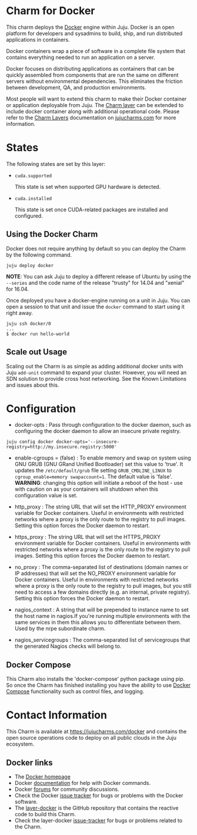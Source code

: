 # Charm for Docker

This charm deploys the [Docker](http://docker.com) engine within Juju. Docker 
is an open platform for developers and sysadmins to build, ship, and run 
distributed applications in containers.

Docker containers wrap a piece of software in a complete file system that 
contains everything needed to run an application on a server.

Docker focuses on distributing applications as containers that can be quickly 
assembled from components that are run the same on different servers without 
environmental dependencies. This eliminates the friction between development, 
QA, and production environments.

Most people will want to extend this charm to make their Docker container or 
application deployable from Juju. The 
[Charm layer](https://github.com/juju-solutions/layer-docker) can be extended to
include docker container along with additional operational code. Please refer
to the [Charm Layers](https://jujucharms.com/docs/devel/developer-layers)
documentation on [jujucharms.com](https://jujucharms.com/docs) for more 
information.

# States

The following states are set by this layer:

* `cuda.supported`

  This state is set when supported GPU hardware is detected.

* `cuda.installed`

  This state is set once CUDA-related packages are installed and configured.


## Using the Docker Charm

Docker does not require anything by default so you can deploy the Charm by the 
following command.

```
juju deploy docker
```

**NOTE**: You can ask Juju to deploy a different release of Ubuntu by using the
`--series` and the code name of the release "trusty" for 14.04 and "xenial" for
16.04.

Once deployed you have a docker-engine running on a unit in Juju. You can open
a session to that unit and issue the `docker` command to start using it 
right away.

```
juju ssh docker/0
...
$ docker run hello-world
```

## Scale out Usage

Scaling out the Charm is as simple as adding additional docker units
with Juju `add-unit` command to expand your cluster. However, you will need an
SDN solution to provide cross host networking. See the Known Limitations and 
issues about this.

# Configuration

- docker-opts : Pass through configuration to the docker daemon, such as
configuring the docker daemon to allow an insecure private registry.

```
juju config docker docker-opts='--insecure-registry=http://my.insecure.registry:5000'
```

- enable-cgroups = (false) : To enable memory and swap on system using GNU GRUB 
(GNU GRand Unified Bootloader) set this value to 'true'. It updates the 
`/etc/default/grub` file setting `GRUB_CMDLINE_LINUX` to 
`cgroup_enable=memory swapaccount=1`. The default value is 'false'. 
**WARNING**: changing this option will initiate a reboot of the host - use with
caution on as your containers will shutdown when this configuration value is 
set. 

- http_proxy : The string URL that will set the HTTP_PROXY environment variable
for Docker containers. Useful in environments with restricted networks where a 
proxy is the only route to the registry to pull images. Setting this option 
forces the Docker daemon to restart. 

- https_proxy : The string URL that will set the HTTPS_PROXY environment 
variable for Docker containers. Useful in environments with restricted networks
where a proxy is the only route to the registry to pull images. Setting this
option forces the Docker daemon to restart.

- no_proxy : The comma-separated list of destinations (domain names or IP
addresses) that will set the NO_PROXY environment variable for Docker
containers. Useful in environments with restricted networks where a proxy is
the only route to the registry to pull images, but you still need to access a
few domains directly (e.g. an internal, private registry). Setting this option
forces the Docker daemon to restart.

- nagios_context : A string that will be prepended to instance name to set the
host name in nagios.If you're running multiple environments with the same
services in them this allows you to differentiate between them. Used by the
nrpe subordinate charm.

- nagios_servicegroups : The comma-separated list of servicegroups that the
generated Nagios checks will belong to.

## Docker Compose

This Charm also installs the 'docker-compose' python package using pip. So
once the Charm has finished installing you have the ability to use [Docker
Compose](https://docs.docker.com/compose/) functionality such as control files,
and logging.

# Contact Information

This Charm is available at <https://jujucharms.com/docker> and contains the 
open source operations code to deploy on all public clouds in the Juju 
ecosystem.

## Docker links

  - The [Docker homepage](https://www.docker.com/)
  - Docker [documentation](https://docs.docker.com/) for help with Docker 
  commands.
  - Docker [forums](https://forums.docker.com/) for community discussions.
  - Check the Docker [issue tracker](https://github.com/docker/docker/issues) 
  for bugs or problems with the Docker software.
  - The [layer-docker](https://github.com/juju-solutions/layer-docker) is
  the GitHub repository that contains the reactive code to build this Charm.
  - Check the layer-docker
  [issue-tracker](https://github.com/juju-solutions/layer-docker/issues) for
  bugs or problems related to the Charm.
